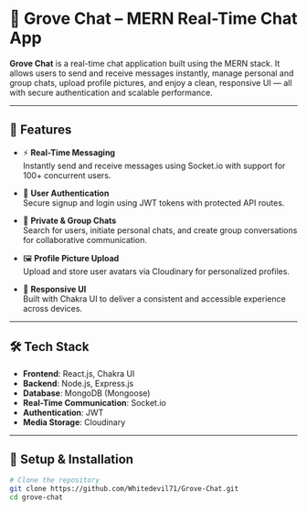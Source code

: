 # 💬 Grove Chat – MERN Real-Time Chat App

**Grove Chat** is a real-time chat application built using the MERN stack. It allows users to send and receive messages instantly, manage personal and group chats, upload profile pictures, and enjoy a clean, responsive UI — all with secure authentication and scalable performance.

---

## 🚀 Features

- ⚡ **Real-Time Messaging**  
  Instantly send and receive messages using Socket.io with support for 100+ concurrent users.

- 🔐 **User Authentication**  
  Secure signup and login using JWT tokens with protected API routes.

- 👥 **Private & Group Chats**  
  Search for users, initiate personal chats, and create group conversations for collaborative communication.

- 🖼️ **Profile Picture Upload**  
  Upload and store user avatars via Cloudinary for personalized profiles.

- 🎨 **Responsive UI**  
  Built with Chakra UI to deliver a consistent and accessible experience across devices.

---

## 🛠️ Tech Stack

- **Frontend**: React.js, Chakra UI  
- **Backend**: Node.js, Express.js  
- **Database**: MongoDB (Mongoose)  
- **Real-Time Communication**: Socket.io  
- **Authentication**: JWT  
- **Media Storage**: Cloudinary  

---

## 🔧 Setup & Installation

```bash
# Clone the repository
git clone https://github.com/Whitedevil71/Grove-Chat.git
cd grove-chat
